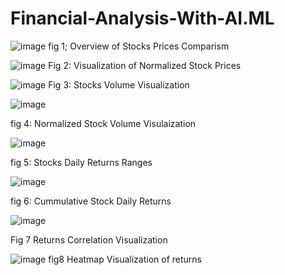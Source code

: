 # Financial-Analysis-With-AI.ML

![image](https://github.com/user-attachments/assets/2a42ed28-96d5-42a2-bb91-2c48f9b54afd)
fig 1; Overview of Stocks Prices Comparism


![image](https://github.com/user-attachments/assets/e3a72b15-6143-4f9a-a13d-676c4413381e)
Fig 2: Visualization of Normalized Stock Prices


![image](https://github.com/user-attachments/assets/78dbf2c8-58e2-4c97-84c3-48cff83754dd)
Fig 3: Stocks Volume Visualization

![image](https://github.com/user-attachments/assets/739f8577-8620-44b8-a29c-d6a2a2f9a4b9)

fig 4: Normalized Stock Volume Visulaization

![image](https://github.com/user-attachments/assets/97c8e6f7-d8db-4d5f-92cf-b56040f06d90)

fig 5: Stocks Daily Returns Ranges 


![image](https://github.com/user-attachments/assets/8cc961cf-a06e-48c5-bf59-9a7c17963618)

fig 6: Cummulative Stock Daily Returns


![image](https://github.com/user-attachments/assets/2d20fd75-34cb-4f55-843c-5e21aa643949)

Fig 7 Returns Correlation Visualization


![image](https://github.com/user-attachments/assets/82c8acb5-6ea4-4d9a-ace7-8cb1f0ca9b38)
fig8 Heatmap Visualization of returns
